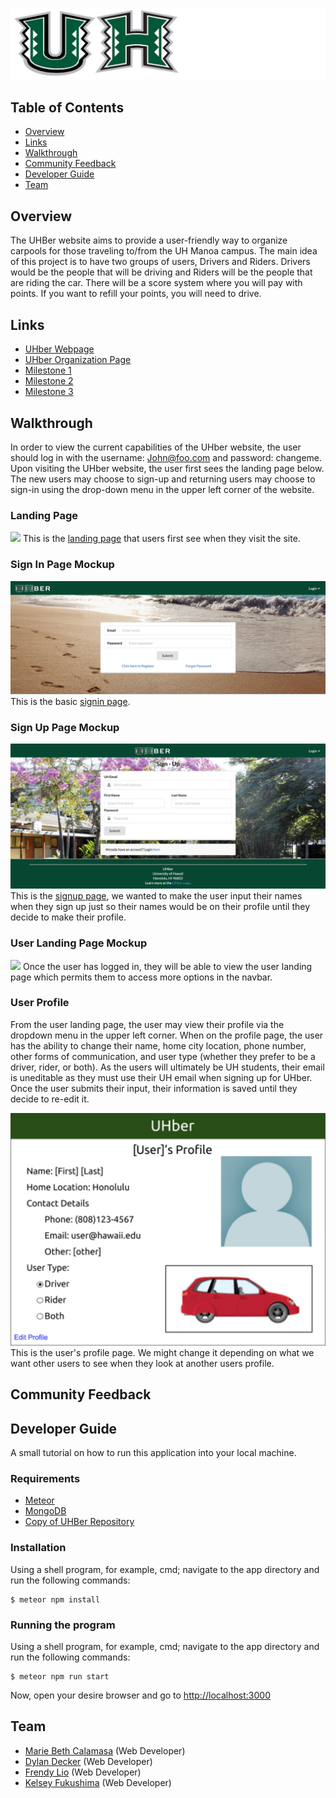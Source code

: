 ![](images/UHber.png)

## Table of Contents

* [Overview](#overview)
* [Links](#links)
* [Walkthrough](#walkthrough)
* [Community Feedback](#community-feedback)
* [Developer Guide](#developer-guide)
* [Team](#team)

## Overview

The UHBer website aims to provide a user-friendly way to organize carpools for those traveling to/from the UH Manoa campus. The main idea of this project is to have two groups of users, Drivers and Riders. Drivers would be the people that will be driving and Riders will be the people that are riding the car. There will be a score system where you will pay with points. If you want to refill your points, you will need to drive. 

## Links

* [UHber Webpage](http://uhber.meteorapp.com/#/)
* [UHber Organization Page](https://github.com/UHBer/)
* [Milestone 1](https://github.com/UHBer/UHBer/projects/1)
* [Milestone 2](https://github.com/UHBer/UHBer/projects/2)
* [Milestone 3](https://github.com/UHBer/UHBer/projects/3)

## Walkthrough

In order to view the current capabilities of the UHber website, the user should log in with the username: John@foo.com and password: changeme. Upon visiting the UHber website, the user first sees the landing page below. The new users may choose to sign-up and returning users may choose to sign-in using the drop-down menu in the upper left corner of the website. 

### Landing Page
![](images/new-landing2.PNG)
This is the [landing page](http://uhber.meteorapp.com/#/) that users first see when they visit the site. 

### Sign In Page Mockup
![](images/new_signInPage.png)
This is the basic [signin page](http://uhber.meteorapp.com/#/signin).

### Sign Up Page Mockup
![](images/signUpPage.png)
This is the [signup page](http://uhber.meteorapp.com/#/signup), we wanted to make the user input their names when they sign up just so their names would be on their profile until they decide to make their profile.

### User Landing Page Mockup
![](images/new-userLanding.PNG)
Once the user has logged in, they will be able to view the user landing page which permits them to access more options in the navbar.

### User Profile 

From the user landing page, the user may view their profile via the dropdown menu in the upper left corner. When on the profile page, the user has the ability to change their name, home city location, phone number, other forms of communication, and user type (whether they prefer to be a driver, rider, or both). As the users will ultimately be UH students, their email is uneditable as they must use their UH email when signing up for UHber. Once the user submits their input, their information is saved until they decide to re-edit it.

![](images/userProfilePageMockUp.png)
This is the user's profile page. We might change it depending on what we want other users to see when they look at another users profile.

## Community Feedback 


## Developer Guide
A small tutorial on how to run this application into your local machine.

### Requirements
* [Meteor](https://www.meteor.com/install)
* [MongoDB](https://www.mongodb.com/)
* [Copy of UHBer Repository](https://github.com/UHBer/UHBer)

### Installation
Using a shell program, for example, cmd; navigate to the app directory and run the following commands:

```
$ meteor npm install
```

### Running the program
Using a shell program, for example, cmd; navigate to the app directory and run the following commands:

```
$ meteor npm run start
```

Now, open your desire browser and go to [http://localhost:3000](http://localhost:3000)


## Team

* [Marie Beth Calamasa](https://github.com/mcalamasa) (Web Developer)
* [Dylan Decker](https://github.com/dylandecker) (Web Developer)
* [Frendy Lio](https://github.com/frendylio) (Web Developer)
* [Kelsey Fukushima](https://github.com/kryf) (Web Developer)
